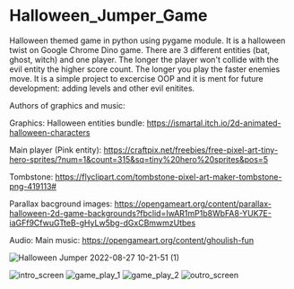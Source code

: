 # Halloween_Jumper_Game
Halloween themed game in python using pygame module. It is a halloween twist on Google Chrome Dino game. There are 3 different entities (bat, ghost, witch) and one player. 
The longer the player won't collide with the evil entity the higher score count. The longer you play the faster enemies move. It is a simple project to excercise OOP and it 
is ment for future development: adding levels and other evil enitites. 

Authors of graphics and music:

Graphics:
Halloween entities bundle: https://ismartal.itch.io/2d-animated-halloween-characters 

Main player (Pink entity): https://craftpix.net/freebies/free-pixel-art-tiny-hero-sprites/?num=1&count=315&sq=tiny%20hero%20sprites&pos=5

Tombstone: https://flyclipart.com/tombstone-pixel-art-maker-tombstone-png-419113#

Parallax bacground images: https://opengameart.org/content/parallax-halloween-2d-game-backgrounds?fbclid=IwAR1mP1b8WbFA8-YUK7E-iaGFf9CfwuGTteB-gHyLw5bg-dGxCBmwmzUtbes


Audio:
Main music: https://opengameart.org/content/ghoulish-fun

![Halloween Jumper 2022-08-27 10-21-51 (1)](https://user-images.githubusercontent.com/112077671/187021921-538849db-d747-4855-9c34-7eb71722b901.gif)

![intro_screen](https://user-images.githubusercontent.com/112077671/187021966-35a42e9a-f645-4c95-8255-53934a5dd11c.png)
![game_play_1](https://user-images.githubusercontent.com/112077671/187021976-cb7fcacb-81f3-4100-9109-a528107f3393.png)
![game_play_2](https://user-images.githubusercontent.com/112077671/187021978-fa741d2f-4b0b-4f0c-a04e-565a56811e6a.png)
![outro_screen](https://user-images.githubusercontent.com/112077671/187021982-44ba362b-5b86-413b-8005-4286fa8cad05.png)
